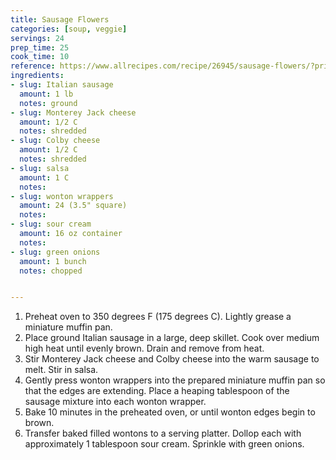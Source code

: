 ```yaml
---
title: Sausage Flowers
categories: [soup, veggie]
servings: 24
prep_time: 25
cook_time: 10
reference: https://www.allrecipes.com/recipe/26945/sausage-flowers/?printview
ingredients:
- slug: Italian sausage
  amount: 1 lb
  notes: ground
- slug: Monterey Jack cheese
  amount: 1/2 C
  notes: shredded
- slug: Colby cheese
  amount: 1/2 C
  notes: shredded
- slug: salsa
  amount: 1 C
  notes:
- slug: wonton wrappers
  amount: 24 (3.5" square)
  notes:
- slug: sour cream
  amount: 16 oz container
  notes:
- slug: green onions
  amount: 1 bunch
  notes: chopped


---
```


1. Preheat oven to 350 degrees F (175 degrees C). Lightly grease a miniature muffin pan.
2. Place ground Italian sausage in a large, deep skillet. Cook over medium high heat until evenly brown. Drain and remove from heat.
3. Stir Monterey Jack cheese and Colby cheese into the warm sausage to melt. Stir in salsa.
4. Gently press wonton wrappers into the prepared miniature muffin pan so that the edges are extending. Place a heaping tablespoon of the sausage mixture into each wonton wrapper.
5. Bake 10 minutes in the preheated oven, or until wonton edges begin to brown.
6. Transfer baked filled wontons to a serving platter. Dollop each with approximately 1 tablespoon sour cream. Sprinkle with green onions.

